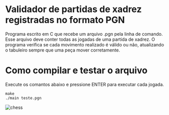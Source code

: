 # Validador de partidas de xadrez registradas no formato PGN

Programa escrito em C que recebe um arquivo .pgn pela linha de comando. Esse arquivo deve conter todas as jogadas de uma partida de xadrez. O programa verifica se cada movimento realizado é válido ou não, atualizando o tabuleiro sempre que uma peça mover corretamente.

# Como compilar e testar o arquivo
Execute os comantos abaixo e pressione ENTER para executar cada jogada.
```
make
./main teste.pgn
```

![chess](https://user-images.githubusercontent.com/39858223/112890218-fc80b480-90ac-11eb-9178-2d8b86bfa1bc.gif)
